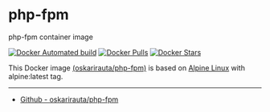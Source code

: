 # php-fpm
php-fpm container image

[![Docker Automated build](https://img.shields.io/docker/automated/oskarirauta/php-fpm.svg?style=for-the-badge&logo=docker)](https://hub.docker.com/r/oskarirauta/php-fpm/)
[![Docker Pulls](https://img.shields.io/docker/pulls/oskarirauta/php-fpm.svg?style=for-the-badge&logo=docker)](https://hub.docker.com/r/oskarirauta/php-fpm/)
[![Docker Stars](https://img.shields.io/docker/stars/oskarirauta/php-fpm.svg?style=for-the-badge&logo=docker)](https://hub.docker.com/r/oskarirauta/php-fpm/)


This Docker image [(oskarirauta/php-fpm)](https://hub.docker.com/r/oskarirauta/php-fpm/) is based on [Alpine Linux](https://alpinelinux.org/) with alpine:latest tag.

----

* [Github - oskarirauta/php-fpm](https://github.com/oskarirauta/php-fpm)
